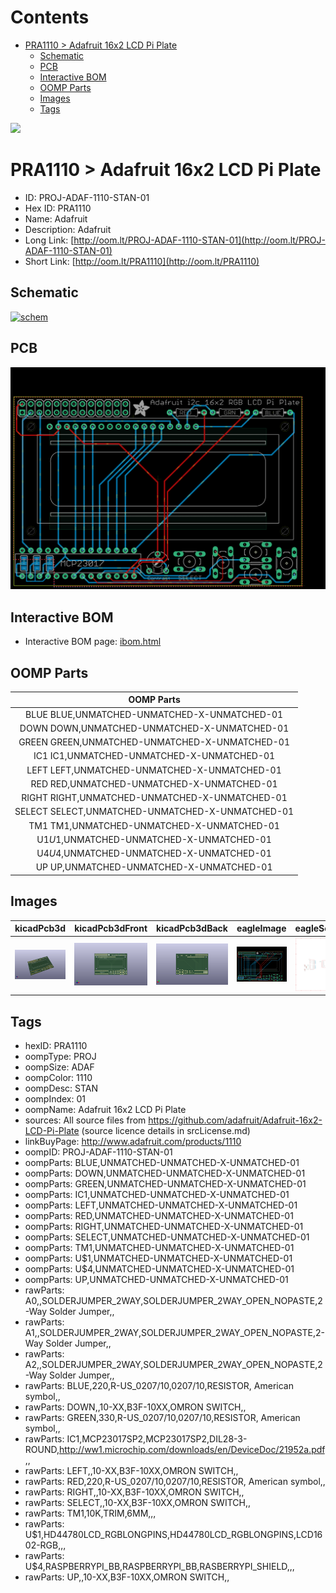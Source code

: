 



Contents
========

* [PRA1110 > Adafruit 16x2 LCD Pi Plate](#pra1110--adafruit-16x2-lcd-pi-plate)
	* [Schematic](#schematic)
	* [PCB](#pcb)
	* [Interactive BOM](#interactive-bom)
	* [OOMP Parts](#oomp-parts)
	* [Images](#images)
	* [Tags](#tags)
  
![][im]
# PRA1110 > Adafruit 16x2 LCD Pi Plate

- ID: PROJ-ADAF-1110-STAN-01
- Hex ID: PRA1110
- Name: Adafruit
- Description: Adafruit
- Long Link: [http://oom.lt/PROJ-ADAF-1110-STAN-01](http://oom.lt/PROJ-ADAF-1110-STAN-01)
- Short Link: [http://oom.lt/PRA1110](http://oom.lt/PRA1110)

## Schematic
  
[![schem](eagleSchemImage.png)](eagleSchemImage.png)
## PCB
  
[![pcb](eagleImage.png)](eagleImage.png)
## Interactive BOM

- Interactive BOM page: [ibom.html](https://htmlpreview.github.io/?https://github.com/oomlout/oomlout_OOMP_projects/blob/main/PROJ-ADAF-1110-STAN-01/kicad/bom/ibom.html)

## OOMP Parts
  

|OOMP Parts|
| :---: |
|BLUE BLUE,UNMATCHED-UNMATCHED-X-UNMATCHED-01|
|DOWN DOWN,UNMATCHED-UNMATCHED-X-UNMATCHED-01|
|GREEN GREEN,UNMATCHED-UNMATCHED-X-UNMATCHED-01|
|IC1 IC1,UNMATCHED-UNMATCHED-X-UNMATCHED-01|
|LEFT LEFT,UNMATCHED-UNMATCHED-X-UNMATCHED-01|
|RED RED,UNMATCHED-UNMATCHED-X-UNMATCHED-01|
|RIGHT RIGHT,UNMATCHED-UNMATCHED-X-UNMATCHED-01|
|SELECT SELECT,UNMATCHED-UNMATCHED-X-UNMATCHED-01|
|TM1 TM1,UNMATCHED-UNMATCHED-X-UNMATCHED-01|
|U$1 U$1,UNMATCHED-UNMATCHED-X-UNMATCHED-01|
|U$4 U$4,UNMATCHED-UNMATCHED-X-UNMATCHED-01|
|UP UP,UNMATCHED-UNMATCHED-X-UNMATCHED-01|

## Images
  
  

|kicadPcb3d|kicadPcb3dFront|kicadPcb3dBack|eagleImage|eagleSchemImage|
| :---: | :---: | :---: | :---: | :---: |
|[![kicadPcb3d](kicadPcb3d_140.png)](kicadPcb3d.png)|[![kicadPcb3dFront](kicadPcb3dFront_140.png)](kicadPcb3dFront.png)|[![kicadPcb3dBack](kicadPcb3dBack_140.png)](kicadPcb3dBack.png)|[![eagleImage](eagleImage_140.png)](eagleImage.png)|[![eagleSchemImage](eagleSchemImage_140.png)](eagleSchemImage.png)|

## Tags

- hexID: PRA1110
- oompType: PROJ
- oompSize: ADAF
- oompColor: 1110
- oompDesc: STAN
- oompIndex: 01
- oompName: Adafruit 16x2 LCD Pi Plate
- sources: All source files from https://github.com/adafruit/Adafruit-16x2-LCD-Pi-Plate (source licence details in srcLicense.md)
- linkBuyPage: http://www.adafruit.com/products/1110
- oompID: PROJ-ADAF-1110-STAN-01
- oompParts: BLUE,UNMATCHED-UNMATCHED-X-UNMATCHED-01
- oompParts: DOWN,UNMATCHED-UNMATCHED-X-UNMATCHED-01
- oompParts: GREEN,UNMATCHED-UNMATCHED-X-UNMATCHED-01
- oompParts: IC1,UNMATCHED-UNMATCHED-X-UNMATCHED-01
- oompParts: LEFT,UNMATCHED-UNMATCHED-X-UNMATCHED-01
- oompParts: RED,UNMATCHED-UNMATCHED-X-UNMATCHED-01
- oompParts: RIGHT,UNMATCHED-UNMATCHED-X-UNMATCHED-01
- oompParts: SELECT,UNMATCHED-UNMATCHED-X-UNMATCHED-01
- oompParts: TM1,UNMATCHED-UNMATCHED-X-UNMATCHED-01
- oompParts: U$1,UNMATCHED-UNMATCHED-X-UNMATCHED-01
- oompParts: U$4,UNMATCHED-UNMATCHED-X-UNMATCHED-01
- oompParts: UP,UNMATCHED-UNMATCHED-X-UNMATCHED-01
- rawParts: A0,,SOLDERJUMPER_2WAY,SOLDERJUMPER_2WAY_OPEN_NOPASTE,2-Way Solder Jumper,,
- rawParts: A1,,SOLDERJUMPER_2WAY,SOLDERJUMPER_2WAY_OPEN_NOPASTE,2-Way Solder Jumper,,
- rawParts: A2,,SOLDERJUMPER_2WAY,SOLDERJUMPER_2WAY_OPEN_NOPASTE,2-Way Solder Jumper,,
- rawParts: BLUE,220,R-US_0207/10,0207/10,RESISTOR, American symbol,,
- rawParts: DOWN,,10-XX,B3F-10XX,OMRON SWITCH,,
- rawParts: GREEN,330,R-US_0207/10,0207/10,RESISTOR, American symbol,,
- rawParts: IC1,MCP23017SP2,MCP23017SP2,DIL28-3-ROUND,http://ww1.microchip.com/downloads/en/DeviceDoc/21952a.pdf,,
- rawParts: LEFT,,10-XX,B3F-10XX,OMRON SWITCH,,
- rawParts: RED,220,R-US_0207/10,0207/10,RESISTOR, American symbol,,
- rawParts: RIGHT,,10-XX,B3F-10XX,OMRON SWITCH,,
- rawParts: SELECT,,10-XX,B3F-10XX,OMRON SWITCH,,
- rawParts: TM1,10K,TRIM,6MM,,,
- rawParts: U$1,HD44780LCD_RGBLONGPINS,HD44780LCD_RGBLONGPINS,LCD1602-RGB,,,
- rawParts: U$4,RASPBERRYPI_BB,RASPBERRYPI_BB,RASBERRYPI_SHIELD,,,
- rawParts: UP,,10-XX,B3F-10XX,OMRON SWITCH,,



[im]: kicadPcb3d_450.png
